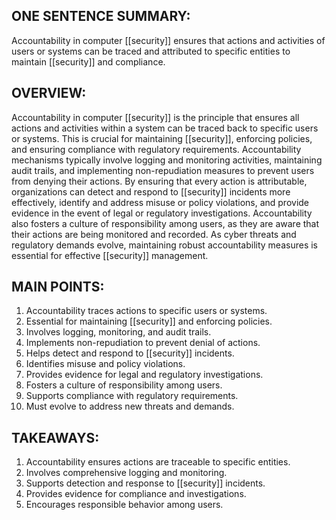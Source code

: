 ## ONE SENTENCE SUMMARY:
Accountability in computer [[security]] ensures that actions and activities of users or systems can be traced and attributed to specific entities to maintain [[security]] and compliance.

## OVERVIEW:
Accountability in computer [[security]] is the principle that ensures all actions and activities within a system can be traced back to specific users or systems. This is crucial for maintaining [[security]], enforcing policies, and ensuring compliance with regulatory requirements. Accountability mechanisms typically involve logging and monitoring activities, maintaining audit trails, and implementing non-repudiation measures to prevent users from denying their actions. By ensuring that every action is attributable, organizations can detect and respond to [[security]] incidents more effectively, identify and address misuse or policy violations, and provide evidence in the event of legal or regulatory investigations. Accountability also fosters a culture of responsibility among users, as they are aware that their actions are being monitored and recorded. As cyber threats and regulatory demands evolve, maintaining robust accountability measures is essential for effective [[security]] management.

## MAIN POINTS:
1. Accountability traces actions to specific users or systems.
2. Essential for maintaining [[security]] and enforcing policies.
3. Involves logging, monitoring, and audit trails.
4. Implements non-repudiation to prevent denial of actions.
5. Helps detect and respond to [[security]] incidents.
6. Identifies misuse and policy violations.
7. Provides evidence for legal and regulatory investigations.
8. Fosters a culture of responsibility among users.
9. Supports compliance with regulatory requirements.
10. Must evolve to address new threats and demands.

## TAKEAWAYS:
1. Accountability ensures actions are traceable to specific entities.
2. Involves comprehensive logging and monitoring.
3. Supports detection and response to [[security]] incidents.
4. Provides evidence for compliance and investigations.
5. Encourages responsible behavior among users.